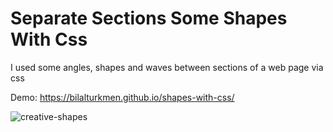 # Separate Sections Some Shapes With Css
I used some angles, shapes and waves between sections of a web page via css

Demo: https://bilalturkmen.github.io/shapes-with-css/


![creative-shapes](https://user-images.githubusercontent.com/30315981/216072894-cb3c8c93-69b7-4463-a7a2-d9c15b505e1e.jpg)

